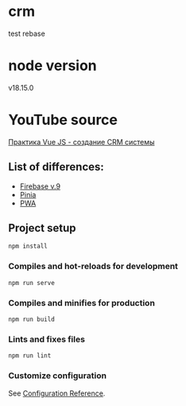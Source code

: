 # crm

test rebase

# node version

v18.15.0

# YouTube source

[Практика Vue JS - создание CRM системы](https://www.youtube.com/playlist?list=PLqKQF2ojwm3njNpksFCi8o-_c-9Vva_W0)

## List of differences:

- [Firebase v.9](https://firebase.google.com/docs/reference/js/auth.md?hl=ru#auth_package)
- [Pinia](https://pinia.vuejs.org/)
- [PWA](https://www.npmjs.com/package/register-service-worker?activeTab=dependents)

## Project setup

```
npm install
```

### Compiles and hot-reloads for development

```
npm run serve
```

### Compiles and minifies for production

```
npm run build
```

### Lints and fixes files

```
npm run lint
```

### Customize configuration

See [Configuration Reference](https://cli.vuejs.org/config/).
